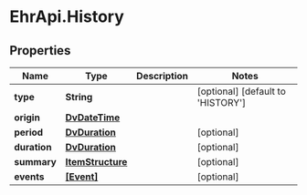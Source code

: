 # EhrApi.History

## Properties
Name | Type | Description | Notes
------------ | ------------- | ------------- | -------------
**type** | **String** |  | [optional] [default to &#x27;HISTORY&#x27;]
**origin** | [**DvDateTime**](DvDateTime.md) |  | 
**period** | [**DvDuration**](DvDuration.md) |  | [optional] 
**duration** | [**DvDuration**](DvDuration.md) |  | [optional] 
**summary** | [**ItemStructure**](ItemStructure.md) |  | [optional] 
**events** | [**[Event]**](Event.md) |  | [optional] 
